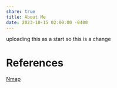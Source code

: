 ```yaml
---
share: true
title: About Me
date: 2023-10-15 02:00:00 -0400
---
```


uploading this as a start
so this is a change








# References

[Nmap](Nmap.md)
